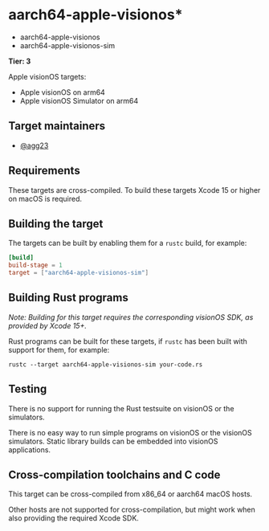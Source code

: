 # aarch64-apple-visionos\*

-   aarch64-apple-visionos
-   aarch64-apple-visionos-sim

**Tier: 3**

Apple visionOS targets:

-   Apple visionOS on arm64
-   Apple visionOS Simulator on arm64

## Target maintainers

-   [@agg23](https://github.com/agg23)

## Requirements

These targets are cross-compiled.
To build these targets Xcode 15 or higher on macOS is required.

## Building the target

The targets can be built by enabling them for a `rustc` build, for example:

```toml
[build]
build-stage = 1
target = ["aarch64-apple-visionos-sim"]
```

## Building Rust programs

_Note: Building for this target requires the corresponding visionOS SDK, as provided by Xcode 15+._

Rust programs can be built for these targets, if `rustc` has been built with support for them, for example:

```text
rustc --target aarch64-apple-visionos-sim your-code.rs
```

## Testing

There is no support for running the Rust testsuite on visionOS or the simulators.

There is no easy way to run simple programs on visionOS or the visionOS simulators. Static library builds can be embedded into visionOS applications.

## Cross-compilation toolchains and C code

This target can be cross-compiled from x86_64 or aarch64 macOS hosts.

Other hosts are not supported for cross-compilation, but might work when also providing the required Xcode SDK.
